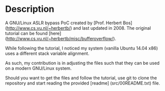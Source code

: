 # Description

A GNU/Linux ASLR bypass PoC created by [Prof. Herbert Bos] (http://www.cs.vu.nl/~herbertb/) and last updated in 2008. The original tutorial can be found [here] (http://www.cs.vu.nl/~herbertb/misc/bufferoverflow/).

While following the tutorial, I noticed my system (vanilla Ubuntu 14.04 x86) uses a different stack variable alignment. 

As such, my contribution is in adjusting the files such that they can be used on a modern GNU/Linux system.

Should you want to get the files and follow the tutorial, use git to clone the repository and start reading the provided [readme] (src/00README.txt) file.